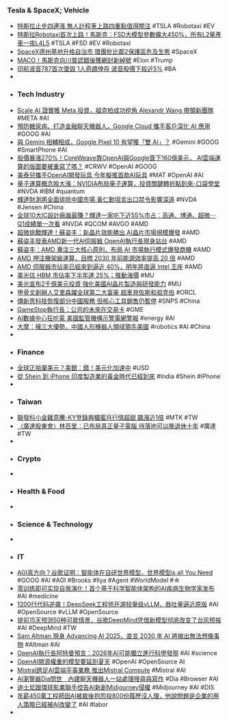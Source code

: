 ### Tesla & SpaceX; Vehicle
- [特斯拉止步四連漲 無人計程車上路四重點值得關注](https://news.cnyes.com/news/id/6020917) #TSLA #Robotaxi #EV
- [特斯拉Robotaxi首次上路！馬斯克：FSD大模型參數擴大450%，所有L2量產車一夜L4L5](https://hao.cnyes.com/post/176745) #TSLA #FSD #EV #Robotaxi
- [SpaceX德州基地升格自治市 環團批比鄰2保護區危及生態](https://news.pts.org.tw/article/755968) #SpaceX
- [MACO！馬斯克向川普認錯後獲網封新綽號](https://ec.ltn.com.tw/article/breakingnews/5073052) #Elon #Trump
- [印航波音787首次墜毀 1人奇蹟倖存 波音股價下殺近5%](https://news.cnyes.com/news/id/6020916) #BA
-
- ### Tech Industry
- [Scale AI 證實獲 Meta 投資，祖克柏成功挖角 Alexandr Wang 帶領新團隊](https://finance.technews.tw/2025/06/13/scale-ai-announces-next-phase-of-company-evolution/) #META #AI
- [預防糖尿病、打造金融聊天機器人，Google Cloud 攜手客戶深化 AI 應用](https://technews.tw/2025/06/12/google-cloud-summit-taipei-2025/) #GOOG #AI
- [與 Gemini 相輔相成，Google Pixel 10 有望獲「雙 AI」？](https://technews.tw/2025/06/13/pixel-10-with-gemini-and-magic-cue/) #Gemini #GOOG #SmartPhone #AI
- [股價暴漲270%！CoreWeave靠OpenAI與Google簽下160億美元， AI雲端運算的版圖要被重寫了嗎？](https://uanalyze.com.tw/articles/8984521763) #CRWV #OpenAI #GOOG
- [美泰兒攜手OpenAI開發玩具 今年擬推首款AI玩具](https://news.cnyes.com/news/id/6020956) #MAT #OpenAI #AI
- [量子運算概念股大漲：NVIDIA布局量子運算，投資關鍵轉折點到來-口袋學堂](https://www.pocket.tw/school/report/newflash/5769/) #NVDA #IBM #quantum
- [輝達財測將全面排除中國市場 黃仁勳坦言出口禁令影響深遠](https://news.cnyes.com/news/id/6020907) #NVDA #Jensen #China
- [全球10大IC設計廠誰最賺？輝達一家吃下近55%市占：高通、博通、超微⋯Q1成績單一次看](https://www.bnext.com.tw/article/83556/ic-design-revenue-25q1) #NVDA #QCOM #AVGO #AMD
- [超微挑戰輝達！蘇姿丰：新晶片效能勝出 AI晶片市場規模爆發](https://news.cnyes.com/news/id/6020878) #AMD
- [蘇姿丰發表AMD新一代AI伺服器 OpenAI執行長現身站台](https://news.cnyes.com/news/id/6020906) #AMD
- [蘇姿丰：AMD 專注三大核心原則，布局 AI 市場執行模式爆發商機](https://technews.tw/2025/06/13/amd-focuses-on-three-core-principles/) #AMD
- [AMD 押注機架級運算，目標 2030 年前能源效率提高 20 倍](https://technews.tw/2025/06/13/rack-scale-architecture-amd/) #AMD
- [AMD 伺服器市佔率已經來到逼近 40%，明年將直逼 Intel 王座](https://www.techbang.com/posts/123749-amd-server-market-share-nears-40-percent) #AMD
- [美光估 HBM 市佔率下半年達 25%；推動漲價](https://technews.tw/2025/06/13/hbm-micron-technology/) #MU
- [美光宣布2千億美元投資 強化美國AI晶片製造與研發能力](https://news.cnyes.com/news/id/6020728) #MU
- [甲骨文創辦人艾里森躍全球第二大富豪 超車貝佐斯和祖克伯](https://news.cnyes.com/news/id/6020978) #ORCL
- [傳新思科技恢復部分中國服務 但核心工具銷售仍暫停](https://news.cnyes.com/news/id/6020623) #SNPS #China
- [GameStop執行長：公司的未來在交易卡](https://news.cnyes.com/news/id/6020971) #GME
- [AI數據中心狂吃電 美國監管機構示警電網警報](https://news.cnyes.com/news/id/6020883) #energy #AI
- [大摩：擁三大優勢，中國人形機器人領域領先美國](https://technews.tw/2025/06/13/china-leads-the-us-in-humanoid-robots/) #robotics #AI #China
-
- ### Finance
- [全球正拋棄美元？美銀：錯！美元化加速中](https://news.cnyes.com/news/id/6019265) #USD
- [從 Shein 到 iPhone 印度製造業的黃金時代已經到來](https://news.cnyes.com/news/id/6020783) #India #Shein #iPhone
-
- ### Taiwan
- [聯發科小金雞意騰-KY登錄興櫃蜜月行情超甜 飆漲近1倍](https://news.cnyes.com/news/id/6021583) #MTK #TW
- [〈廣達股東會〉林百里：已布局真正量子電腦 待落地可以晚退休十年](https://news.cnyes.com/news/id/6021782) #廣達 #TW
-
- ### Crypto
-
- ### Health & Food
-
- ### Science & Technology
-
- ### IT
- [AGI真方向？谷歌证明：智能体在自研世界模型，世界模型is all You Need](https://www.jiqizhixin.com/articles/2025-06-13-2) #GOOG #AI #AGI #Brooks #Ilya #Agent #WorldModel #☆
- [零训练即可实现自我演化！首个基于科学智能体架构的AI疾病生物学家发布](https://www.jiqizhixin.com/articles/2025-06-13-11) #AI #medicine
- [1200行代码逆袭！DeepSeek工程师开源轻量级vLLM，吞吐量逼近原版](https://www.jiqizhixin.com/articles/2025-06-13-6) #AI #OpenSource #vLLM #OpenSource
- [提前15天预测50种可能情景，谷歌DeepMind凭借新模型彻底改变了台风预报](https://www.jiqizhixin.com/articles/2025-06-13-8) #AI #DeepMind #TW
- [Sam Altman 現身 Advancing AI 2025，直言 2030 年 AI 將做出無法想像事物](https://technews.tw/2025/06/13/sam-altman-appears-at-advancing-ai-2025/) #Altman #AI
- [OpenAI執行長阿特曼預言：2026年AI可能獨立進行科學發現](https://news.cnyes.com/news/id/6020762) #AI #science
- [OpenAI開源權重的模型要延到夏天](https://www.ithome.com.tw/news/169495) #OpenAI #OpenSource AI
- [Mistral跨足AI雲端平臺業務 推出Mistral Compute](http://www.ithome.com.tw/news/169545) #Mistral #AI
- [AI瀏覽器Dia問世　內建聊天機器人一站處理搜尋與寫作](https://www.ettoday.net/news/20250612/2976972.htm) #Dia #Browser #AI
- [迪士尼跟環球影業聯手控告AI新創Midjourney侵權](https://www.ithome.com.tw/news/169505) #Midjourney #AI #DIS
- [年薪450萬工程師因AI被裁後抱怨投800份履歷沒人理，他說問題是企業的用人策略已經被AI改變了](https://www.techbang.com/posts/123289-engineer-replaced-by-ai-living-in-rv) #AI #labor
-